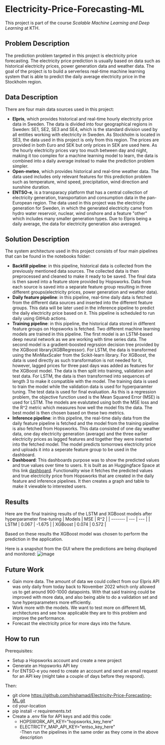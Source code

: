 # Electricity-Price-Forecasting-ML
This project is part of the course _Scalable Machine Learning and Deep Learning_ at KTH. 

## Problem Description 
The prediction problem targeted in this project is electricity price forecasting. The electricity price prediction is usually based on data such as historical electricity prices, power generation data and weather data. The goal of the project is to build a serverless real-time machine learning system that is able to predict the daily average electricity price in the Stockholm region.

## Data Description
There are four main data sources used in this project: 
- **Elpris**, which provides historical and real-time hourly electricity price data in Sweden. The data is divided into four geographical regions in Sweden: SE1, SE2, SE3 and SE4, which is the standard division used by all entities working with electricity in Sweden. As Stockholm is located in SE3, the data used in this project is only from this region. The prices are provided in both Euro and SEK but only prices in SEK are used here. As the hourly electricity prices vary too much between day and night, making it too complex for a machine learning model to learn, the data is combined into a daily average instead to make the prediction problem simpler.
- **Open-meteo**, which provides historical and real-time weather data. The data used includes only relevant features for this prediction problem such as temperature, wind speed, precipitation, wind direction and sunshine duration.
- **ENTSO-e**, is a transparacy platform that has a central collection of electricity generation, transportation and consumption data in the pan-European region. The data used in this project was the electricity generation for Sweden, in which the generated electricity came from hydro water reservoir, nuclear,	wind onshore and a feature "other" which includes many smaller generation types. Due to Elpris being a daily average, the data for electricity generation also averaged.
## Solution Description 
The system architecture used in this project consists of four main pipelines that can be found in the notebooks folder:
- **Backfill pipeline**: in this pipeline, historical data is collected from the previously mentioned data sources. The collected data is then preprocessed and cleaned to make it ready to be saved. The final data is then saved into a feature store provided by Hopsworks. Data from each source is saved into a separate feature group resulting in three different groups(electricity prices, power generation and weather data).
- **Daily feature pipeline**: in this pipeline, real-time daily data is fetched from the different data sources and inserted into the different feature groups. This data will be later used in the inference pipeline to predict the daily electricity price based on it. This pipeline is scheduled to run daily using GitHub actions.
- **Training pipeline**: in this pipeline, the historical data stored in different feature groups on Hopsworks is fetched. Two different machine learning models are trained in this pipeline. The first model is an LSTM-based deep neural network as we are working with time series data. The second model is a gradient-boosted regrssion decision tree provided by the XGBoost library(XGBRegressor). For LSTM, the data is transformed using the MinMaxScaler from the Scikit-learn library. For XGBoost, the data is used directly as such transformation is not needed for it, however, lagged prices for three past days was added as features for the XGBoost model. The data is then split into training, validation and test data. For LSTM, the data is then transformed into sequences of length 3 to make it compatible with the model. The training data is used to train the model while the validation data is used for hyperparamter tuning. The test data is used for final evaluation. As this is a regression problem, the objective function used is the Mean Squared Error (MSE) is used for LSTM. The models are evalutated using both the MSE loss and the R^2 metric which measures how well the model fits the data. The best model is then chosen based on these two metrics.
- **Inference pipeline**: in this pipeline, the real-time daily data from the daily feature pipeline is fetched and the model from the training pipeline is also fetched from Hopsworks. This data consisted of one day weather data, one day electricity generation (average) and the three earlier electricity prices as lagged features and together they were inserted into the fetched model. The model predicts tomorrows electricity price and uploads it into a seperate feature group to be used in the dashboard.
- **Dashboard**: This dashboards purpose was to show the predicted values and true values over time to users. It is built as an Huggingface Space at this link [dashboard](https://huggingface.co/spaces/SWAH-KTH/el_price_predictions). Functionality wise it fetches the predicted values and true electricity price from Hopsworks that are created in the daily feature and inference pipelines. It then creates a graph and table to make it viewable to interested users.

## Results 
Here are the final training results of the LSTM and XGBoost models after hyperparameter fine-tuning
| Models | MSE  | R^2 |
| ------- | --- | --- |
| LSTM | 0.067 | -1.675 |
| XGBoost | 0.074 | 0.572 |

Based on these results the XGBoost model was chosen to perform the prediction in the application. 

Here is a snapshot from the GUI where the predictions are being displayed and monitored:
![image](https://github.com/user-attachments/assets/3f3b64bd-4389-4357-a1e4-01fca58da41f)


## Future Work
- Gain more data. The amount of data we could collect from our Elpris API was only daily from today back to November 2022 which only allowed us to get around 900-1000 datapoints. With that said training could be improved with more data, and also being able to do a validation set and tune hyperparameters more efficiently.
- Work more with the models. We want to test more on different ML architectures and see how applicable they are to this problem and improve the performance.
- Forecast the electricity price for more days into the future.

## How to run
Prerequisites: <br>
- Setup a Hopsworks account and create a new project <br>
- Generate an Hopsworks API key <br>
- For ENTSO-e you need to create an account and send an email request for an API key (might take a couple of days before they respond). <br>

Then: <br>
- git clone https://github.com/hishamad/Electricity-Price-Forecasting-ML.git <br>
- cd your-location <br>
- pip install -r requirements.txt <br>
- Create a .env file for API keys and add this code: <br>
  - HOPSWORK_API_KEY="hopsworks_key_here" <br>
  - ELECTRICTY_MAP_API_KEY="entso_key_here" <br>
-Then run the pipelines in the same order as they come in the above description


